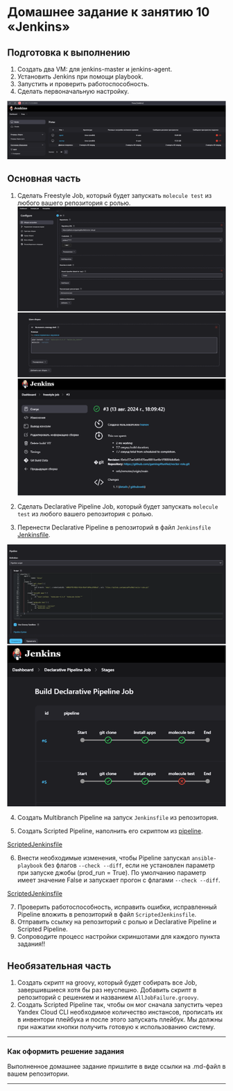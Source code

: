 # Домашнее задание к занятию 10 «Jenkins»

## Подготовка к выполнению

1. Создать два VM: для jenkins-master и jenkins-agent.
2. Установить Jenkins при помощи playbook.
3. Запустить и проверить работоспособность.
4. Сделать первоначальную настройку.

![CICD](https://github.com/gaming4funNel/ci-cd-hw-4/blob/main/img/0.png)

## Основная часть

1. Сделать Freestyle Job, который будет запускать `molecule test` из любого вашего репозитория с ролью.
![CICD](https://github.com/gaming4funNel/ci-cd-hw-4/blob/main/img/1.png)
![CICD](https://github.com/gaming4funNel/ci-cd-hw-4/blob/main/img/2.png)
![CICD](https://github.com/gaming4funNel/ci-cd-hw-4/blob/main/img/3.png)

2. Сделать Declarative Pipeline Job, который будет запускать `molecule test` из любого вашего репозитория с ролью.
3. Перенести Declarative Pipeline в репозиторий в файл `Jenkinsfile` [Jenkinsfile](https://github.com/gaming4funNel/vector-role/blob/main/Jenkinsfile).

![CICD](https://github.com/gaming4funNel/ci-cd-hw-4/blob/main/img/4.png)
![CICD](https://github.com/gaming4funNel/ci-cd-hw-4/blob/main/img/5.png)

4. Создать Multibranch Pipeline на запуск `Jenkinsfile` из репозитория.

5. Создать Scripted Pipeline, наполнить его скриптом из [pipeline](./pipeline).

[ScriptedJenkinsfile](https://github.com/gaming4funNel/vector-role/blob/main/ScriptedJenkinsfile)

6. Внести необходимые изменения, чтобы Pipeline запускал `ansible-playbook` без флагов `--check --diff`, если не установлен параметр при запуске джобы (prod_run = True). По умолчанию параметр имеет значение False и запускает прогон с флагами `--check --diff`.

[ScriptedJenkinsfile](https://github.com/gaming4funNel/vector-role/blob/main/ScriptedJenkinsfile)

7. Проверить работоспособность, исправить ошибки, исправленный Pipeline вложить в репозиторий в файл `ScriptedJenkinsfile`.
8. Отправить ссылку на репозиторий с ролью и Declarative Pipeline и Scripted Pipeline.
9. Сопроводите процесс настройки скриншотами для каждого пункта задания!!

## Необязательная часть

1. Создать скрипт на groovy, который будет собирать все Job, завершившиеся хотя бы раз неуспешно. Добавить скрипт в репозиторий с решением и названием `AllJobFailure.groovy`.
2. Создать Scripted Pipeline так, чтобы он мог сначала запустить через Yandex Cloud CLI необходимое количество инстансов, прописать их в инвентори плейбука и после этого запускать плейбук. Мы должны при нажатии кнопки получить готовую к использованию систему.

---

### Как оформить решение задания

Выполненное домашнее задание пришлите в виде ссылки на .md-файл в вашем репозитории.

---

